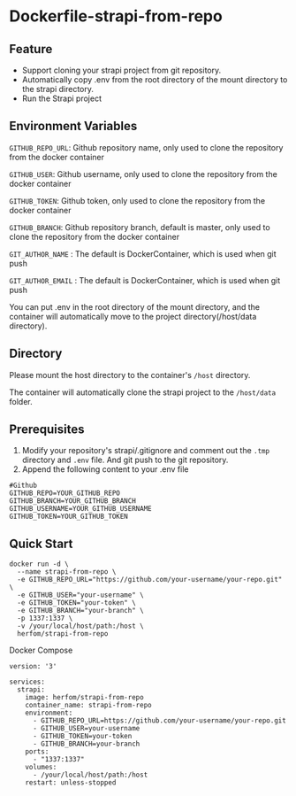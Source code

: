 # Dockerfile-strapi-from-repo

## Feature

- Support cloning your strapi project from git repository.
- Automatically copy .env from the root directory of the mount directory to the strapi directory.
- Run the Strapi project

## Environment Variables

`GITHUB_REPO_URL`: Github repository name, only used to clone the repository from the docker container

`GITHUB_USER`: Github username, only used to clone the repository from the docker container

`GITHUB_TOKEN`: Github token, only used to clone the repository from the docker container

`GITHUB_BRANCH`: Github repository branch, default is master, only used to clone the repository from the docker container

`GIT_AUTHOR_NAME` : The default is DockerContainer, which is used when git push

`GIT_AUTHOR_EMAIL` : The default is DockerContainer, which is used when git push

You can put .env in the root directory of the mount directory, and the container will automatically move to the project directory(/host/data directory).

## Directory

Please mount the host directory to the container's `/host` directory.

The container will automatically clone the strapi project to the `/host/data` folder.

## Prerequisites

1. Modify your repository's strapi/.gitignore and comment out the `.tmp` directory and `.env` file. And git push to the git repository.
2. Append the following content to your .env file

```
#Github
GITHUB_REPO=YOUR_GITHUB_REPO
GITHUB_BRANCH=YOUR_GITHUB_BRANCH
GITHUB_USERNAME=YOUR_GITHUB_USERNAME
GITHUB_TOKEN=YOUR_GITHUB_TOKEN
```

## Quick Start

```
docker run -d \
  --name strapi-from-repo \
  -e GITHUB_REPO_URL="https://github.com/your-username/your-repo.git" \
  -e GITHUB_USER="your-username" \
  -e GITHUB_TOKEN="your-token" \
  -e GITHUB_BRANCH="your-branch" \
  -p 1337:1337 \
  -v /your/local/host/path:/host \
  herfom/strapi-from-repo

```

Docker Compose

```
version: '3'

services:
  strapi:
    image: herfom/strapi-from-repo
    container_name: strapi-from-repo
    environment:
      - GITHUB_REPO_URL=https://github.com/your-username/your-repo.git
      - GITHUB_USER=your-username
      - GITHUB_TOKEN=your-token
      - GITHUB_BRANCH=your-branch
    ports:
      - "1337:1337"
    volumes:
      - /your/local/host/path:/host
    restart: unless-stopped
```
